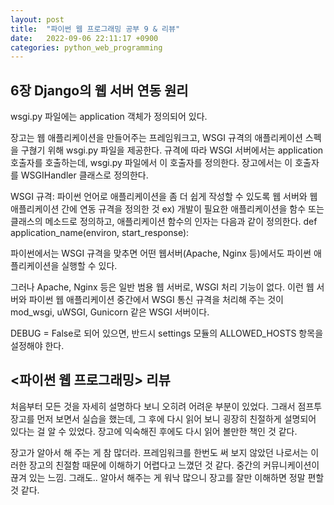 ```yaml
---
layout: post
title:  "파이썬 웹 프로그래밍 공부 9 & 리뷰"
date:   2022-09-06 22:11:17 +0900
categories: python_web_programming
---
```



## 6장 Django의 웹 서버 연동 원리

wsgi.py 파일에는 application 객체가 정의되어 있다.

장고는 웹 애플리케이션을 만들어주는 프레임워크고, WSGI 규격의 애플리케이션 스펙을 구혆기 위해 wsgi.py 파일을 제공한다. 규격에 따라 WSGI 서버에서는 application 호출자를 호출하는데, wsgi.py 파일에서 이 호출자를 정의한다. 장고에서는 이 호출자를 WSGIHandler 클래스로 정의한다.


WSGI 규격: 파이썬 언어로 애플리케이션을 좀 더 쉽게 작성할 수 있도록 웹 서버와 웹 애플리케이션 간에 연동 규격을 정의한 것
ex) 개발이 필요한 애플리케이션을 함수 또는 클래스의 메소드로 정의하고, 애플리케이션 함수의 인자는 다음과 같이 정의한다.
def application_name(environ, start_response):


파이썬에서는 WSGI 규격을 맞추면 어떤 웹서버(Apache, Nginx 등)에서도 파이썬 애플리케이션을 실행할 수 있다.

그러나 Apache, Nginx 등은 일반 범용 웹 서버로, WSGI 처리 기능이 없다. 이런 웹 서버와 파이썬 웹 애플리케이션 중간에서 WSGI 통신 규격을 처리해 주는 것이 mod_wsgi, uWSGI, Gunicorn 같은 WSGI 서버이다.


DEBUG = False로 되어 있으면, 반드시 settings 모듈의 ALLOWED_HOSTS 항목을 설정해야 한다.



## <파이썬 웹 프로그래밍> 리뷰

처음부터 모든 것을 자세히 설명하다 보니 오히려 어려운 부분이 있었다. 그래서 점프투장고를 먼저 보면서 실습을 했는데, 그 후에 다시 읽어 보니 굉장히 친절하게 설명되어 있다는 걸 알 수 있었다. 장고에 익숙해진 후에도 다시 읽어 볼만한 책인 것 같다.

장고가 알아서 해 주는 게 참 많더라. 프레임워크를 한번도 써 보지 않았던 나로서는 이러한 장고의 친절함 때문에 이해하기 어렵다고 느꼈던 것 같다. 중간의 커뮤니케이션이 끊겨 있는 느낌. 그래도.. 알아서 해주는 게 워낙 많으니 장고를 잘만 이해하면 정말 편할 것 같다.

